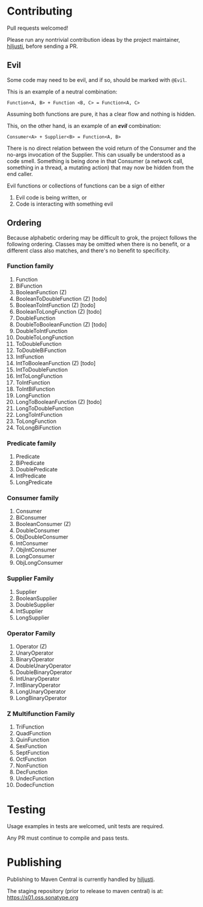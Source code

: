 # Contributing

Pull requests welcomed!

Please run any nontrivial contribution ideas by the project maintainer, [hiljusti](https://github.com/hiljusti), before sending a PR.

## Evil

Some code may need to be evil, and if so, should be marked with `@Evil`.

This is an example of a neutral combination:

```
Function<A, B> + Function <B, C> = Function<A, C>
```

Assuming both functions are pure, it has a clear flow and nothing is hidden.

This, on the other hand, is an example of an _**evil**_ combination:

```
Consumer<A> + Supplier<B> = Function<A, B>
```

There is no direct relation between the void return of the Consumer and the no-args invocation of the Supplier. This can usually be understood as a code smell. Something is being done in that Consumer (a network call, something in a thread, a mutating action) that may now be hidden from the end caller.

Evil functions or collections of functions can be a sign of either

1. Evil code is being written, or
1. Code is interacting with something evil

## Ordering

Because alphabetic ordering may be difficult to grok, the project follows the
following ordering. Classes may be omitted when there is no benefit, or a
different class also matches, and there's no benefit to specificity.

### Function family

1. Function
1. BiFunction
1. BooleanFunction (Z)
1. BooleanToDoubleFunction (Z) [todo]
1. BooleanToIntFunction (Z) [todo]
1. BooleanToLongFunction (Z) [todo]
1. DoubleFunction
1. DoubleToBooleanFunction (Z) [todo]
1. DoubleToIntFunction
1. DoubleToLongFunction
1. ToDoubleFunction
1. ToDoubleBiFunction
1. IntFunction
1. IntToBooleanFunction (Z) [todo]
1. IntToDoubleFunction
1. IntToLongFunction
1. ToIntFunction
1. ToIntBiFunction
1. LongFunction
1. LongToBooleanFunction (Z) [todo]
1. LongToDoubleFunction
1. LongToIntFunction
1. ToLongFunction
1. ToLongBiFunction

### Predicate family

1. Predicate
1. BiPredicate
1. DoublePredicate
1. IntPredicate
1. LongPredicate

### Consumer family

1. Consumer
1. BiConsumer
1. BooleanConsumer (Z)
1. DoubleConsumer
1. ObjDoubleConsumer
1. IntConsumer
1. ObjIntConsumer
1. LongConsumer
1. ObjLongConsumer

### Supplier Family

1. Supplier
1. BooleanSupplier
1. DoubleSupplier
1. IntSupplier
1. LongSupplier

### Operator Family

1. Operator (Z)
1. UnaryOperator
1. BinaryOperator
1. DoubleUnaryOperator
1. DoubleBinaryOperator
1. IntUnaryOperator
1. IntBinaryOperator
1. LongUnaryOperator
1. LongBinaryOperator

### Z Multifunction Family

1. TriFunction
1. QuadFunction
1. QuinFunction
1. SexFunction
1. SeptFunction
1. OctFunction
1. NonFunction
1. DecFunction
1. UndecFunction
1. DodecFunction

# Testing

Usage examples in tests are welcomed, unit tests are required.

Any PR must continue to compile and pass tests.

# Publishing

Publishing to Maven Central is currently handled by [hiljusti](https://github.com/hiljusti).

The staging repository (prior to release to maven central) is at: https://s01.oss.sonatype.org
